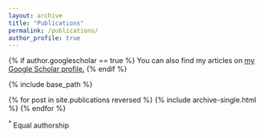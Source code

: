 ```yaml
---
layout: archive
title: "Publications"
permalink: /publications/
author_profile: true
---
```


{% if author.googlescholar == true %}
  You can also find my articles on <u><a href="{{author.googlescholar}}">my Google Scholar profile</a>.</u>
{% endif %}

{% include base_path %}

{% for post in site.publications reversed %}
  {% include archive-single.html %}
{% endfor %}

<sup>*</sup> Equal authorship